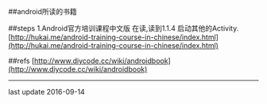 ##android所读的书籍

##steps
	1.Android官方培训课程中文版 在读,读到1.1.4 启动其他的Activity.
[http://hukai.me/android-training-course-in-chinese/index.html](http://hukai.me/android-training-course-in-chinese/index.html)


##refs
[http://www.diycode.cc/wiki/androidbook](http://www.diycode.cc/wiki/androidbook)


* * *
last update 2016-09-14